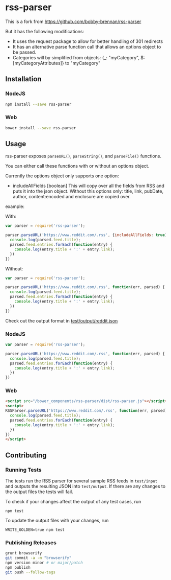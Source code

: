 # rss-parser

This is a fork from https://github.com/bobby-brennan/rss-parser

But it has the following modifications:
* It uses the request package to allow for better handling of 301 redirects
* It has an alternative parse function call that allows an options object to be passed.
* Categories will by simplified from objects: {_: "myCategory", $: [myCategoryAttributes]} to "myCategory"

## Installation

### NodeJS
```bash
npm install --save rss-parser
```

### Web
```bash
bower install --save rss-parser
```

## Usage
rss-parser exposes `parseURL()`, `parseString()`, and `parseFile()` functions.

You can either call these functions with or without an options object.

Currently the options object only supports one option:
* includeAllFields [boolean]    This will copy over all the fields from RSS and puts it into the json object. Without this options only: title, link, pubDate, author, content:encoded and enclosure are copied over.

example:

With:
```js
var parser = require('rss-parser');

parser.parseURL('https://www.reddit.com/.rss', {includeAllFields: true}, function(err, parsed) {
  console.log(parsed.feed.title);
  parsed.feed.entries.forEach(function(entry) {
    console.log(entry.title + ':' + entry.link);
  })
})
```

Without:
```js
var parser = require('rss-parser');

parser.parseURL('https://www.reddit.com/.rss', function(err, parsed) {
  console.log(parsed.feed.title);
  parsed.feed.entries.forEach(function(entry) {
    console.log(entry.title + ':' + entry.link);
  })
})
```

Check out the output format in [test/output/reddit.json](test/output/reddit.json)

### NodeJS
```js
var parser = require('rss-parser');

parser.parseURL('https://www.reddit.com/.rss', function(err, parsed) {
  console.log(parsed.feed.title);
  parsed.feed.entries.forEach(function(entry) {
    console.log(entry.title + ':' + entry.link);
  })
})
```

### Web
```html
<script src="/bower_components/rss-parser/dist/rss-parser.js"></script>
<script>
RSSParser.parseURL('https://www.reddit.com/.rss', function(err, parsed) {
  console.log(parsed.feed.title);
  parsed.feed.entries.forEach(function(entry) {
    console.log(entry.title + ':' + entry.link);
  })
})
</script>
```

## Contributing

### Running Tests
The tests run the RSS parser for several sample RSS feeds in `test/input` and outputs the resulting JSON into `test/output`. If there are any changes to the output files the tests will fail.

To check if your changes affect the output of any test cases, run

`npm test`

To update the output files with your changes, run

`WRITE_GOLDEN=true npm test`

### Publishing Releases
```bash
grunt browserify
git commit -a -m "browserify"
npm version minor # or major/patch
npm publish
git push --follow-tags
```

